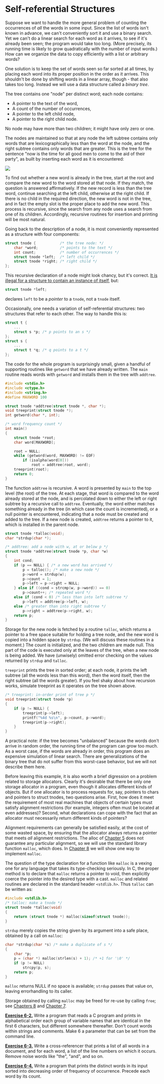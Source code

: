 # Self-referential Structures

Suppose we want to handle the more general problem of counting the occurrences of *all* the words in some input. Since the list of words isn't known in advance, we can't conveniently sort it and use a binary search. Yet we can't do a linear search for each word as it arrives, to see if it's already been seen; the program would take too long. (More precisely, its running time is likely to grow quadratically with the number of input words.) How can we organize the data to copy efficiently with a list or arbitrary words?

One solution is to keep the set of words seen so far sorted at all times, by placing each word into its proper position in the order as it arrives. This shouldn't be done by shifting words in a linear array, though - that also takes too long. Instead we will use a data structure called a *binary tree*.

The tree contains one "node" per distinct word; each node contains:

- A pointer to the text of the word,
- A count of the number of occurrences,
- A pointer to the left child node,
- A pointer to the right child node.

No node may have more than two children; it might have only zero or one.

The nodes are maintained so that at any node the left subtree contains only words that are lexicographically less than the word at the node, and the right subtree contains only words that are greater. This is the tree for the sentence "now is the time for all good men to come to the aid of their party", as built by inserting each word as it is encountered:

![](../Images/6-5%20Self-referential%20Structures.png)

To find out whether a new word is already in the tree, start at the root and compare the new word to the word stored at that node. If they match, the question is answered affirmatively. If the new record is less than the tree word, continue searching at the left child, otherwise at the right child. If there is no child in the required direction, the new word is not in the tree, and in fact the empty slot is the proper place to add the new word. This process is recursive, since the search from any node uses a search from one of its children. Accordingly, recursive routines for insertion and printing will be most natural.

Going back to the description of a node, it is most conveniently represented as a structure with four components:

```c
struct tnode {           /* the tree node: */
    char *word;          /* points to the text */
    int count;           /* number of occurrences */
    struct tnode *left;  /* left child */
    struct tnode *right; /* right child */
};
```

This recursive declaration of a node might look chancy, but it's correct. <ins>It is illegal for a structure to contain an instance of itself</ins>, but:

```c
struct tnode *left;
```

declares `left` to be a *pointer* to a `tnode`, not a `tnode` itself.

Occasionally, one needs a variation of self-referential structures: two structures that refer to each other. The way to handle this is:

```c
struct t {
    ...
    struct s *p; /* p points to an s */
};
struct s {
    ...
    struct t *q; /* q points to a t */
};
```

The code for the whole program is surprisingly small, given a handful of supporting routines like `getword` that we have already written. The `main` routine reads words with `getword` and installs them in the tree with `addtree`.

```c
#include <stdio.h>
#include <ctype.h>
#include <string.h>
#define MAXWORD 100

struct tnode *addtree(struct tnode *, char *);
void treeprint(struct tnode *);
int getword(char *, int);

/* word frequency count */
int main()
{
    struct tnode *root;
    char word[MAXWORD];

    root = NULL;
    while (getword(word, MAXWORD) != EOF)
        if (isalpha(word[0]))
            root = addtree(root, word);
    treeprint(root);
    return 0;
}
```

The function `addtree` is recursive. A word is presented by `main` to the top level (the root) of the tree. At each stage, that word is compared to the word already stored at the node, and is percolated down to either the left or right subtree by a recursive call to `addtree`. Eventually, the word either matches something already in the tree (in which case the count is incremented), or a null pointer is encountered, indicating that a node must be created and added to the tree. If a new node is created, `addtree` returns a pointer to it, which is installed in the parent node.

```c
struct tnode *talloc(void);
char *strdup(char *);

/* addtree: add a node with w, at or below p */
struct tnode *addtree(struct tnode *p, char *w)
{
    int cond;
    if (p == NULL) { /* a new word has arrived */
        p = talloc(); /* make a new node */
        p->word = strdup(w);
        p->count = 1;
        p->left = p->right = NULL;
    } else if ((cond = strcmp(w, p->word)) == 0)
        p->count++; /* repeated word */
    else if (cond < 0) /* less than into left subtree */
        p->left = addtree(p->left, w);
    else /* greater than into right subtree */
        p->right = addtree(p->right, w);
    return p;
}
```

Storage for the new node is fetched by a routine `talloc`, which returns a pointer to a free space suitable for holding a tree node, and the new word is copied into a hidden space by `strdup`. (We will discuss these routines in a moment.) The count is initialized, and the two children are made null. This part of the code is executed only at the leaves of the tree, when a new node is being added. We have (unwisely) omitted error checking on the values returned by `strdup` and `talloc`.

`treeprint` prints the tree in sorted order; at each node, it prints the left subtree (all the words less than this word), then the word itself, then the right subtree (all the words greater). If you feel shaky about how recursion works, simulate treeprint as it operates on the tree shown above.

```c
/* treeprint: in-order print of tree p */
void treeprint(struct tnode *p)
{
    if (p != NULL) {
        treeprint(p->left);
        printf("%4d %s\n", p->count, p->word);
        treeprint(p->right);
    }
}
```

A practical note: if the tree becomes "unbalanced" because the words don't arrive in random order, the running time of the program can grow too much. As a worst case, if the words are already in order, this program does an expensive simulation of linear search. There are generalizations of the binary tree that do not suffer from this worst-case behavior, but we will not describe them here.

Before leaving this example, it is also worth a brief digression on a problem related to storage allocators. Clearly it's desirable that there be only one storage allocator in a program, even though it allocates different kinds of objects. But if one allocator is to process requests for, say, pointers to chars and pointers to struct tnodes, two questions arise. First, how does it meet the requirement of most real machines that objects of certain types must satisfy alignment restrictions (for example, integers often must be located at even addresses)? Second, what declarations can cope with the fact that an allocator must necessarily return different kinds of pointers?

Alignment requirements can generally be satisfied easily, at the cost of some wasted space, by ensuring that the allocator always returns a pointer that meets *all* alignment restrictions. The alloc of [Chapter 5](../Chapter5/5-0.md) does not guarantee any particular alignment, so we will use the standard library function `malloc`, which does. In [Chapter 8](../Chapter8/8-0.md) we will show one way to implement `malloc`.

The question of the type declaration for a function like `malloc` is a vexing one for any language that takes its type-checking seriously. In C, the proper method is to declare that `malloc` returns a pointer to void, then explicitly coerce the pointer into the desired type with a cast. `malloc` and related routines are declared in the standard header `<stdlib.h>`. Thus `talloc` can be written as:

```c
#include <stdlib.h>
/* talloc: make a tnode */
struct tnode *talloc(void)
{
    return (struct tnode *) malloc(sizeof(struct tnode));
}
```

`strdup` merely copies the string given by its argument into a safe place, obtained by a call on `malloc`:

```c
char *strdup(char *s) /* make a duplicate of s */
{
    char *p;
    p = (char *) malloc(strlen(s) + 1); /* +1 for '\0' */
    if (p != NULL)
        strcpy(p, s);
    return p;
}
```

`malloc` returns NULL if no space is available; `strdup` passes that value on, leaving errorhandling to its caller.

Storage obtained by calling `malloc` may be freed for re-use by calling `free`; see [Chapters 8](../Chapter8/8-0.md) and [Chapter 7](../Chapter7/7-0.md).

[**Exercise 6-2.**](../Solutions/Chapter6/E6-2.md) Write a program that reads a C program and prints in alphabetical order each group of variable names that are identical in the first 6 characters, but different somewhere thereafter. Don't count words within strings and comments. Make 6 a parameter that can be set from the command line.

[**Exercise 6-3.**](../Solutions/Chapter6/E6-3.md) Write a cross-referencer that prints a list of all words in a document, and for each word, a list of the line numbers on which it occurs. Remove noise words like "the", "and", and so on.

[**Exercise 6-4.**](../Solutions/Chapter6/E6-4.md) Write a program that prints the distinct words in its input sorted into decreasing order of frequency of occurrence. Precede each word by its count.
